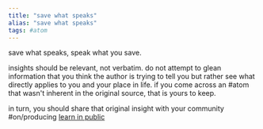 ```yaml
---
title: "save what speaks"
alias: "save what speaks"
tags: #atom 
---
```


 save what speaks, speak what you save. 
 
  insights should be relevant, not verbatim. do not attempt to glean information that you think the author is trying to tell you but rather see what directly applies to you and your place in life. if you come across an #atom that wasn't inherent in the original source, that is yours to keep. 
  
  in turn, you should share that original insight with your community #on/producing [learn in public](learn-in-public.md)